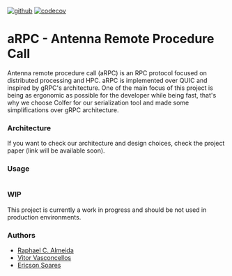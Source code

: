 [![github](https://github.com/almeida-raphael/arpc/workflows/Unit%20Tests/badge.svg)](https://github.com/almeida-raphael/arpc)
[![codecov](https://codecov.io/gh/almeida-raphael/arpc/branch/master/graph/badge.svg)](https://codecov.io/gh/almeida-raphael/arpc)
# aRPC - Antenna Remote Procedure Call
Antenna remote procedure call (aRPC) is an RPC protocol focused on distributed processing and HPC. aRPC is implemented over QUIC and inspired by gRPC's architecture.
One of the main focus of this project is being as ergonomic as possible for the developer while being fast, that's why we choose Colfer for our serialization tool and made some simplifications over gRPC architecture.  

### Architecture
If you want to check our architecture and design choices, check the project paper (link will be available soon).
### Usage
```go
```

### WIP
This project is currently a work in progress and should be not used in production environments.

### Authors
* [Raphael C. Almeida](https://github.com/almeida-raphael)
* [Vitor Vasconcellos](https://github.com/HeavenVolkoff)
* [Ericson Soares](https://github.com/fogodev)
